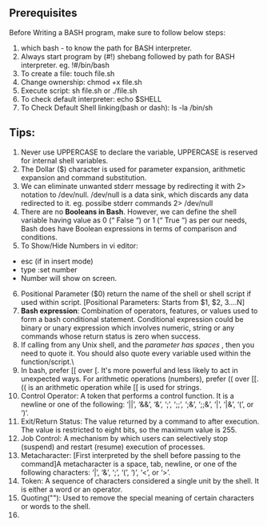 ## Prerequisites
Before Writing a BASH program, make sure to follow below steps:

1. which bash - to know the path for BASH interpreter.
2. Always start program by (#!) shebang followed by path for BASH interpreter.
eg. !#/bin/bash
3. To create a file: touch file.sh
4. Change ownership: chmod +x file.sh
5. Execute script: sh file.sh or ./file.sh
6. To check default interpreter: echo $SHELL
7. To Check Default Shell linking(bash or dash): ls -la /bin/sh

###

## Tips:
1. Never use UPPERCASE to declare the variable, UPPERCASE is reserved for internal shell variables.
2. The Dollar ($) character is used for parameter expansion, arithmetic expansion and command substitution.
3. We can eliminate unwanted stderr message by redirecting it with 2> notation to /dev/null. /dev/null is a data sink, which discards any data redirected to it. eg. possibe stderr commands 2> /dev/null
4. There are no **Booleans in Bash**. However, we can define the shell variable having value as 0 (“ False “) or 1 (“ True “) as per our needs, Bash does have Boolean expressions in terms of comparison and conditions.
5. To Show/Hide Numbers in vi editor:
  - esc (if in insert mode)
  - type :set number
  - Number will show on screen.
 6. Positional Parameter ($0) return the name of the shell or shell script if used within script. [Positional Parameters: Starts from $1, $2, $3....$N]
 7. **Bash expression**: Combination of operators, features, or values used to form a bash conditional statement. Conditional expression could be binary or unary expression which involves numeric, string or any commands whose return status is zero when success.
 8. If calling from any Unix shell, and the *parameter has spaces* , then you need to quote it. You should also quote every variable used within the function/script.\
 9. In bash, prefer [[ over [. It's more powerful and less likely to act in unexpected ways. For arithmetic operations (numbers), prefer (( over [[. (( is an arithmetic operation while [[ is used for strings.
10. Control Operator: A token that performs a control function. It is a newline or one of the following: ‘||’, ‘&&’, ‘&’, ‘;’, ‘;;’, ‘;&’, ‘;;&’, ‘|’, ‘|&’, ‘(’, or ‘)’.
11. Exit/Return Status: The value returned by a command to after execution. The value is restricted to eight bits, so the maximum value is 255.
12. Job Control: A mechanism by which users can selectively stop (suspend) and restart (resume) execution of processes.
13. Metacharacter: [First interpreted by the shell before passing to the command]A metacharacter is a space, tab, newline, or one of the following characters: ‘|’, ‘&’, ‘;’, ‘(’, ‘)’, ‘<’, or ‘>’.
14. Token: A sequence of characters considered a single unit by the shell. It is either a word or an operator.
15. Quoting(""): Used to remove the special meaning of certain characters or words to the shell.
16. 


[^1]: This operator shifts the bits of the left operand to right by number of times specified by right operand. eg. a>>1
[^2]: This operator shifts the bits of the left operand to left by number of times specified by right operand. eg. a<<1
